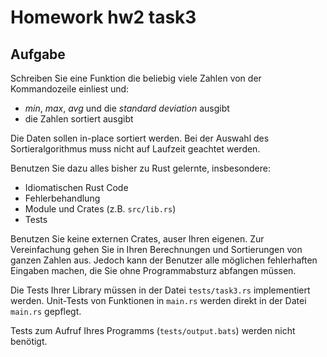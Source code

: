 # Homework hw2 task3

## Aufgabe

Schreiben Sie eine Funktion die beliebig viele Zahlen von der Kommandozeile einliest und:

- *min*, *max*, *avg* und die *standard deviation* ausgibt
- die Zahlen sortiert ausgibt

Die Daten sollen in-place sortiert werden. Bei der Auswahl des Sortieralgorithmus muss nicht auf Laufzeit geachtet werden.

Benutzen Sie dazu alles bisher zu Rust gelernte, insbesondere:

- Idiomatischen Rust Code
- Fehlerbehandlung
- Module und Crates (z.B. `src/lib.rs`)
- Tests

Benutzen Sie keine externen Crates, auser Ihren eigenen. Zur Vereinfachung gehen Sie in Ihren Berechnungen und Sortierungen von ganzen Zahlen aus. Jedoch kann der Benutzer alle möglichen fehlerhaften Eingaben machen, die Sie ohne Programmabsturz abfangen müssen.

Die Tests Ihrer Library müssen in der Datei `tests/task3.rs` implementiert werden. Unit-Tests von Funktionen in `main.rs` werden direkt in der Datei `main.rs` gepflegt.

Tests zum Aufruf Ihres Programms (`tests/output.bats`) werden nicht benötigt.
